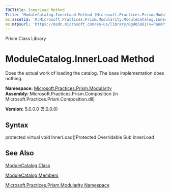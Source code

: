 ```yaml
---
TOCTitle: InnerLoad Method
Title: 'ModuleCatalog.InnerLoad Method (Microsoft.Practices.Prism.Modularity)'
ms:assetid: 'M:Microsoft.Practices.Prism.Modularity.ModuleCatalog.InnerLoad'
ms:mtpsurl: 'https://msdn.microsoft.com/en-us/library/Gg405881(v=PandP.50)'
---
```


Prism Class Library

ModuleCatalog.InnerLoad Method
==================================

Does the actual work of loading the catalog. The base implementation does nothing.

**Namespace:** [Microsoft.Practices.Prism.Modularity](https://msdn.microsoft.com/n:microsoft.practices.prism.modularity)
**Assembly:** Microsoft.Practices.Prism.Composition (in Microsoft.Practices.Prism.Composition.dll)

**Version:** 5.0.0.0 (5.0.0.0)

## Syntax


protected virtual void InnerLoad()Protected Overridable Sub InnerLoad

See Also
--------


[ModuleCatalog Class](https://msdn.microsoft.com/t:microsoft.practices.prism.modularity.modulecatalog)

[ModuleCatalog Members](https://msdn.microsoft.com/allmembers.t:microsoft.practices.prism.modularity.modulecatalog)

[Microsoft.Practices.Prism.Modularity Namespace](https://msdn.microsoft.com/n:microsoft.practices.prism.modularity)
